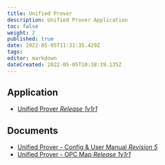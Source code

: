 ```yaml
---
title: Unified Prover
description: Unified Prover Application
toc: false
weight: 2
published: true
date: 2022-05-05T11:31:35.429Z
tags: 
editor: markdown
dateCreated: 2022-05-05T10:38:19.135Z
---
```


## Application
- <a href="/nano/applications/unifiedprover/Unified Prover 1v1r1.ccc" download>Unified Prover *Release 1v1r1*</a>

## Documents
- [Unified Prover - Config & User Manual *Revision 5*](</nano/applications/unifiedprover/Unified Prover Application - Config & User Manual R5.pdf>)
- [Unified Prover - OPC Map *Release 1v1r1*](</nano/applications/unifiedprover/Unified Prover OPC Map 1v1r1.pdf>)
